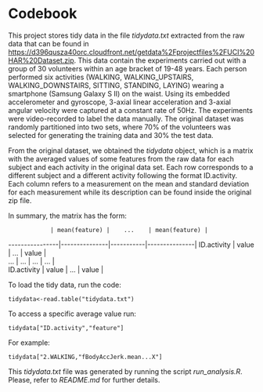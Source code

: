 Codebook
========
This project stores tidy data in the file *tidydata.txt* extracted from the raw data that can be found in https://d396qusza40orc.cloudfront.net/getdata%2Fprojectfiles%2FUCI%20HAR%20Dataset.zip. This data contain the experiments carried out with a group of 30 volunteers within an age bracket of 19-48 years. Each person performed six activities (WALKING, WALKING_UPSTAIRS, WALKING_DOWNSTAIRS, SITTING, STANDING, LAYING) wearing a smartphone (Samsung Galaxy S II) on the waist. Using its embedded accelerometer and gyroscope, 3-axial linear acceleration and 3-axial angular velocity were captured at a constant rate of 50Hz. The experiments were video-recorded to label the data manually. The original dataset was randomly partitioned into two sets, where 70% of the volunteers was selected for generating the training data and 30% the test data.  

From the original dataset, we obtained the *tidydata* object, which is a matrix with the averaged values of some features from the raw data for each subject and each activity in the original data set. Each row corresponds to a different subject and a different activity following the format ID.activity. Each column refers to a measurement on the mean and standard deviation for each measurement while its description can be found inside the original zip file.

In summary, the matrix has the form:

                | mean(feature) |    ...    | mean(feature) |
----------------|---------------|-----------|---------------| 
  ID.activity   |     value     |    ...    |     value     |   
       ...      |      ...      |    ...    |      ...      |   
  ID.activity   |     value     |    ...    |     value     |   


To load the tidy data, run the code:
```{r}
tidydata<-read.table("tidydata.txt")
```

To access a specific average value run:
```{r}
tidydata["ID.activity","feature"]
```
For example:
```{r}
tidydata["2.WALKING,"fBodyAccJerk.mean...X"]
```
This *tidydata.txt* file was generated by running the script *run_analysis.R*. Please, refer to *README.md* for further details.